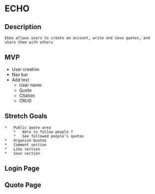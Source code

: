 # ECHO
## Description
    Ekko allows users to create an account, write and save quotes, and share them with others 
## MVP
- User creation
- Nav bar
- Add text 
    - User name
    - Quote 
    - Citation
    - CRUD
    

## Stretch Goals
    *   Public quote area
        *   Able to follow people ?
        *	See followed people’s quotes
    *   Organize Quotes 
    *   Comment section
    *   Like section
    *   Save section


## Login Page




## Quote Page

##